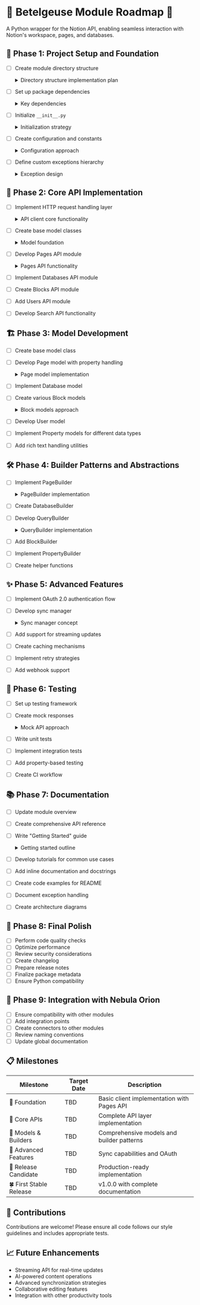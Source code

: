 # 🌟 Betelgeuse Module Roadmap 🌟
A Python wrapper for the Notion API, enabling seamless interaction with Notion's workspace, pages, and databases.

## 🚀 Phase 1: Project Setup and Foundation
- [ ] Create module directory structure
    <details><summary>Directory structure implementation plan</summary>

    ```python
    betelgeuse/
    ├── __init__.py
    ├── client.py
    ├── auth/
    │   ├── __init__.py
    │   └── token.py
    ├── api/
    │   ├── __init__.py
    │   └── base.py
    ├── models/
    │   └── base.py
    ├── errors.py
    └── constants.py
    ```
    </details>

- [ ] Set up package dependencies
    <details><summary>Key dependencies</summary>

    * `requests`: HTTP client
    * `pydantic`: Data validation and settings management
    * `typing-extensions`: Additional typing support
    * `pytest`: Testing framework (dev dependency)
    * `ruff`: Linting and formatting (dev dependency)
    </details>

- [ ] Initialize `__init__.py`
    <details><summary>Initialization strategy</summary>

    ```python
    # Expose key classes
    from .client import NotionClient
    from .errors import NotionError, AuthenticationError, RateLimitError

    __version__ = "0.1.0"
    ```
    </details>

- [ ] Create configuration and constants
    <details><summary>Configuration approach</summary>

    ```python
    # Constants for API endpoints, version info, etc.
    API_BASE_URL = "https://api.notion.com/v1"
    DEFAULT_HEADERS = {...}

    # Configurable settings with defaults
    class BetelgeuseConfig:
        request_timeout: int = 30
        max_retries: int = 3
        backoff_factor: float = 0.5
    ```
    </details>

- [ ] Define custom exceptions hierarchy
    <details><summary>Exception design</summary>

    ```python
    class NotionError(Exception):
        """Base exception for all Notion API errors."""
        pass

    class AuthenticationError(NotionError):
        """Raised when authentication fails."""
        pass

    class RateLimitError(NotionError):
        """Raised when exceeding Notion API rate limits."""
        pass

    # Additional specific exceptions...
    ```
    </details>

## 🔌 Phase 2: Core API Implementation
- [ ] Implement HTTP request handling layer
    <details><summary>API client core functionality</summary>

    ```python
    class NotionApiClient:
        """Base client for Notion API communication."""

        def __init__(self, auth_token: str, config: Optional[BetelgeuseConfig] = None):
            self.auth_token = auth_token
            self.config = config or BetelgeuseConfig()
            self.session = self._create_session()

        def _create_session(self) -> requests.Session:
            """Create and configure requests session."""
            session = requests.Session()
            session.headers.update({
                "Authorization": f"Bearer {self.auth_token}",
                "Notion-Version": API_VERSION,
                "Content-Type": "application/json"
            })
            return session

        async def request(
            self,
            method: str,
            endpoint: str,
            data: Optional[Dict[str, Any]] = None,
            params: Optional[Dict[str, Any]] = None
        ) -> Dict[str, Any]:
            """Make a request to the Notion API with error handling."""
            # Implementation with error handling and retries
    ```
    </details>

- [ ] Create base model classes
    <details><summary>Model foundation</summary>

    ```python
    class NotionObject(pydantic.BaseModel):
        """Base class for all Notion objects."""

        id: str
        object: str
        created_time: datetime
        last_edited_time: Optional[datetime] = None

        class Config:
            arbitrary_types_allowed = True
            extra = "ignore"  # Ignore extra fields from API
    ```
    </details>

- [ ] Develop Pages API module
    <details><summary>Pages API functionality</summary>

    ```python
    class PagesApi:
        """API operations for Notion pages."""

        def __init__(self, client: NotionApiClient):
            self.client = client

        async def retrieve(self, page_id: str) -> Page:
            """Retrieve a page by ID."""
            data = await self.client.request("GET", f"pages/{page_id}")
            return Page.parse_obj(data)

        async def create(
            self,
            parent: Dict[str, Any],
            properties: Dict[str, Any],
            children: Optional[List[Dict[str, Any]]] = None
        ) -> Page:
            """Create a new page."""
            # Implementation
    ```
    </details>

- [ ] Implement Databases API module
- [ ] Create Blocks API module
- [ ] Add Users API module
- [ ] Develop Search API functionality

## 🏗️ Phase 3: Model Development
- [ ] Create base model class
- [ ] Develop Page model with property handling
    <details><summary>Page model implementation</summary>

    ```python
    class Page(NotionObject):
        """Represents a Notion page."""

        parent: Dict[str, Any]
        archived: bool
        url: str
        properties: Dict[str, Any]

        def get_title(self) -> str:
            """Extract page title from properties."""
            # Find title property and extract text

        async def update_properties(
            self,
            client: NotionClient,
            properties: Dict[str, Any]
        ) -> None:
            """Update page properties."""
            # Implementation
    ```
    </details>

- [ ] Implement Database model
- [ ] Create various Block models
    <details><summary>Block models approach</summary>

    ```python
    class Block(NotionObject):
        """Base class for all Notion blocks."""

        type: str
        has_children: bool
        archived: bool

    class ParagraphBlock(Block):
        """Paragraph block with rich text."""

        paragraph: Dict[str, List[Dict[str, Any]]]

        def get_text_content(self) -> str:
            """Extract plain text content."""
            # Implementation

    # Additional block types: headings, lists, code, etc.
    ```
    </details>

- [ ] Develop User model
- [ ] Implement Property models for different data types
- [ ] Add rich text handling utilities

## 🛠️ Phase 4: Builder Patterns and Abstractions
- [ ] Implement PageBuilder
    <details><summary>PageBuilder implementation</summary>

    ```python
    class PageBuilder:
        """Builder for constructing pages with a fluent API."""

        def __init__(self, parent: Dict[str, Any]):
            self.parent = parent
            self.properties = {}
            self.children = []

        def add_title(self, title: str) -> "PageBuilder":
            """Add title to the page."""
            self.properties["title"] = {"title": [{"text": {"content": title}}]}
            return self

        def add_property(self, name: str, value: Any) -> "PageBuilder":
            """Add a property to the page."""
            # Implementation based on value type
            return self

        def add_text_block(self, text: str) -> "PageBuilder":
            """Add a paragraph of text."""
            self.children.append({
                "object": "block",
                "type": "paragraph",
                "paragraph": {
                    "rich_text": [{"type": "text", "text": {"content": text}}]
                }
            })
            return self

        def build(self) -> Dict[str, Any]:
            """Build the page payload."""
            payload = {
                "parent": self.parent,
                "properties": self.properties
            }

            if self.children:
                payload["children"] = self.children

            return payload
    ```
    </details>

- [ ] Create DatabaseBuilder
- [ ] Develop QueryBuilder
    <details><summary>QueryBuilder implementation</summary>

    ```python
    class QueryBuilder:
        """Builder for database queries."""

        def __init__(self):
            self.filter = {}
            self.sorts = []
            self.page_size = 100

        def filter_property(
            self,
            property_name: str,
            property_type: str,
            operator: str,
            value: Any
        ) -> "QueryBuilder":
            """Add a property filter."""
            # Implementation
            return self

        def sort_by(
            self,
            property_name: str,
            direction: str = "ascending"
        ) -> "QueryBuilder":
            """Add a sort parameter."""
            self.sorts.append({
                "property": property_name,
                "direction": direction
            })
            return self

        def build(self) -> Dict[str, Any]:
            """Build the query payload."""
            query = {}

            if self.filter:
                query["filter"] = self.filter

            if self.sorts:
                query["sorts"] = self.sorts

            query["page_size"] = self.page_size

            return query
    ```
    </details>

- [ ] Add BlockBuilder
- [ ] Implement PropertyBuilder
- [ ] Create helper functions

## ✨ Phase 5: Advanced Features
- [ ] Implement OAuth 2.0 authentication flow
- [ ] Develop sync manager
    <details><summary>Sync manager concept</summary>

    ```python
    class SyncManager:
        """Manages synchronization between Notion and local data."""

        def __init__(
            self,
            client: NotionClient,
            storage_path: str
        ):
            self.client = client
            self.storage_path = Path(storage_path)
            self.sync_registry = {}

        def register_database(
            self,
            database_id: str,
            sync_strategy: str = "full"
        ) -> None:
            """Register a database for synchronization."""
            # Implementation

        async def pull(self) -> Dict[str, Any]:
            """Pull latest changes from Notion."""
            # Implementation

        async def push(self) -> Dict[str, Any]:
            """Push local changes to Notion."""
            # Implementation
    ```
    </details>

- [ ] Add support for streaming updates
- [ ] Create caching mechanisms
- [ ] Implement retry strategies
- [ ] Add webhook support

## 🧪 Phase 6: Testing
- [ ] Set up testing framework
- [ ] Create mock responses
    <details><summary>Mock API approach</summary>

    ```python
    class MockNotionApi:
        """Mock Notion API for testing."""

        def __init__(self):
            self.pages = {}
            self.databases = {}
            self.blocks = {}

        def add_mock_page(self, page_id: str, page_data: Dict[str, Any]) -> None:
            """Add mock page data."""
            self.pages[page_id] = page_data

        async def mock_request(
            self,
            method: str,
            endpoint: str,
            **kwargs
        ) -> Dict[str, Any]:
            """Mock API request handling."""
            # Parse endpoint and return appropriate mock data
    ```
    </details>

- [ ] Write unit tests
- [ ] Implement integration tests
- [ ] Add property-based testing
- [ ] Create CI workflow

## 📚 Phase 7: Documentation
- [ ] Update module overview
- [ ] Create comprehensive API reference
- [ ] Write "Getting Started" guide
    <details><summary>Getting started outline</summary>

    * Installation instructions
    * Authentication setup
    * Basic example: Retrieve a page
    * Create a new page
    * Query a database
    * Common patterns and best practices
    * Error handling
    </details>
- [ ] Develop tutorials for common use cases
- [ ] Add inline documentation and docstrings
- [ ] Create code examples for README
- [ ] Document exception handling
- [ ] Create architecture diagrams

## 🌈 Phase 8: Final Polish
- [ ] Perform code quality checks
- [ ] Optimize performance
- [ ] Review security considerations
- [ ] Create changelog
- [ ] Prepare release notes
- [ ] Finalize package metadata
- [ ] Ensure Python compatibility

## 🔗 Phase 9: Integration with Nebula Orion
- [ ] Ensure compatibility with other modules
- [ ] Add integration points
- [ ] Create connectors to other modules
- [ ] Review naming conventions
- [ ] Update global documentation

## 📋 Milestones
| Milestone              | Target Date | Description                                |
| ---------------------- | ----------- | ------------------------------------------ |
| 🌱 Foundation           | TBD         | Basic client implementation with Pages API |
| 🌿 Core APIs            | TBD         | Complete API layer implementation          |
| 🌲 Models & Builders    | TBD         | Comprehensive models and builder patterns  |
| 🌳 Advanced Features    | TBD         | Sync capabilities and OAuth                |
| 🌴 Release Candidate    | TBD         | Production-ready implementation            |
| 🍀 First Stable Release | TBD         | v1.0.0 with complete documentation         |

## 🤝 Contributions
Contributions are welcome! Please ensure all code follows our style guidelines and includes appropriate tests.

## 📈 Future Enhancements
- Streaming API for real-time updates
- AI-powered content operations
- Advanced synchronization strategies
- Collaborative editing features
- Integration with other productivity tools

